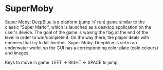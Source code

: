# SuperMoby

Super Moby: DeepBlue is a platform (jump ‘n’ run) game similar to the classic “Super Mario'',
which is launched as a desktop application on the user's device. 
The goal of the game is waving the flag at the end of the level in order to win/complete it. On the way there, the player deals
with enemies that try to kill him/her. Super Moby: Deepblue is set in an underwater world, so the
GUI has a corresponding color plate (cold colours) and images. 

Keys to move in game:
   LEFT ->
   RIGHT <-
   SPACE to jump
   
   
